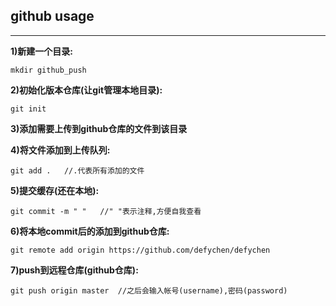 ## github usage
****

**1)新建一个目录:**

	mkdir github_push

**2)初始化版本仓库(让git管理本地目录):**
	
	git init

**3)添加需要上传到github仓库的文件到该目录**

**4)将文件添加到上传队列:**
	
	git add .	//.代表所有添加的文件

**5)提交缓存(还在本地):**

	git commit -m " "	//" "表示注释,方便自我查看

**6)将本地commit后的添加到github仓库:**

	git remote add origin https://github.com/defychen/defychen

**7)push到远程仓库(github仓库):**

	git push origin master	//之后会输入帐号(username),密码(password)